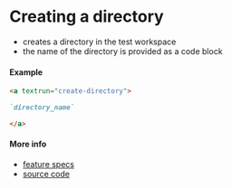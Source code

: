 # Creating a directory

- creates a directory in the test workspace
- the name of the directory is provided as a code block

#### Example

<a textrun="run-in-textrunner">

```markdown
<a textrun="create-directory">

`directory_name`

</a>
```

</a>

#### More info

- [feature specs](../../features/actions/built-in/create-directory/create-directory.feature)
- [source code](../../src/actions/built-in/create-directory.ts)
